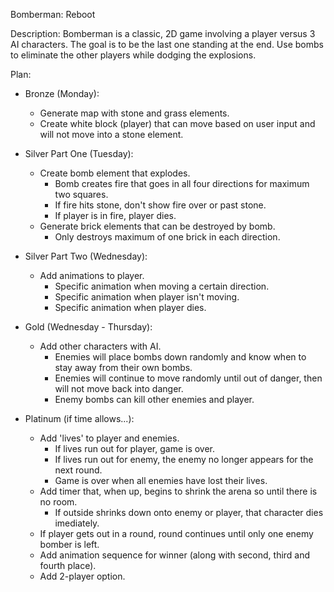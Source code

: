 Bomberman: Reboot

Description: 
 Bomberman is a classic, 2D game involving a player versus 3 AI characters. The goal is to be the last one standing at the end. Use bombs to eliminate the other players while dodging the explosions.

 Plan:

 - Bronze (Monday):
    - Generate map with stone and grass elements.
    - Create white block (player) that can move based on user input and will not move into a stone element.

- Silver Part One (Tuesday):
    - Create bomb element that explodes.
        - Bomb creates fire that goes in all four directions for maximum two squares.
        - If fire hits stone, don't show fire over or past stone.
        - If player is in fire, player dies.
    - Generate brick elements that can be destroyed by bomb.
        - Only destroys maximum of one brick in each direction.

- Silver Part Two (Wednesday):
    - Add animations to player.
        - Specific animation when moving a certain direction.
        - Specific animation when player isn't moving.
        - Specific animation when player dies.

- Gold (Wednesday - Thursday):
    - Add other characters with AI.
        - Enemies will place bombs down randomly and know when to stay away from their own bombs.
        - Enemies will continue to move randomly until out of danger, then will not move back into danger.
        - Enemy bombs can kill other enemies and player.

- Platinum (if time allows...):
    - Add 'lives' to player and enemies.
        - If lives run out for player, game is over.
        - If lives run out for enemy, the enemy no longer appears for the next round.
        - Game is over when all enemies have lost their lives.
    - Add timer that, when up, begins to shrink the arena so until there is no room.
        - If outside shrinks down onto enemy or player, that character dies imediately.
    - If player gets out in a round, round continues until only one enemy bomber is left.
    - Add animation sequence for winner (along with second, third and fourth place).
    - Add 2-player option.